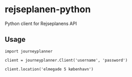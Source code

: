 # rejseplanen-python
Python client for Rejseplanens API

## Usage
```
import journeyplanner

client = journeyplanner.Client('username', 'password')

client.location('elmegade 5 københavn')
```
